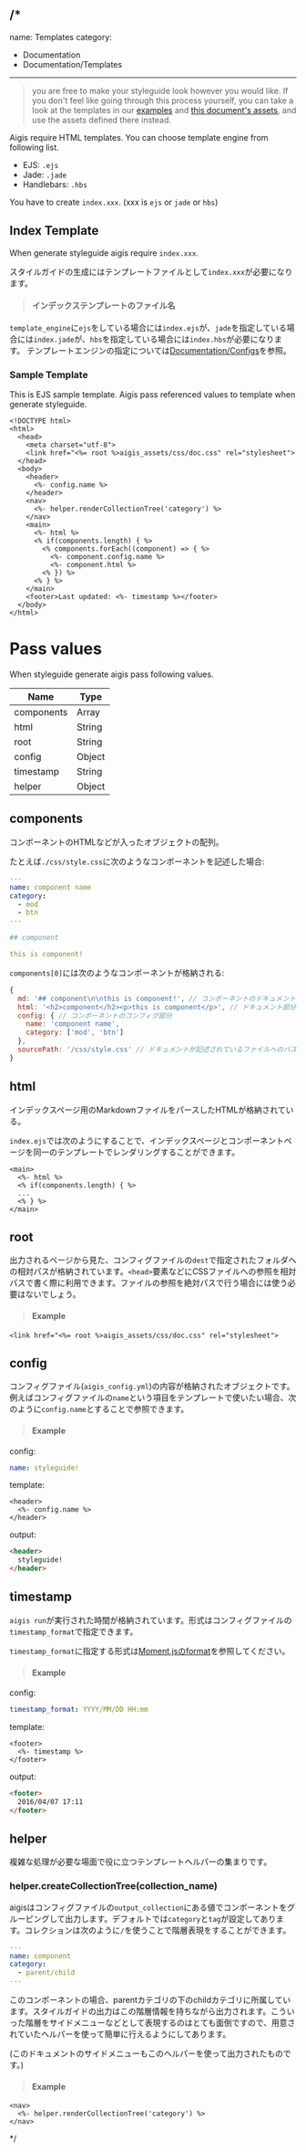 /*
---
name: Templates
category:
  - Documentation
  - Documentation/Templates
---

>  you are free to make your styleguide look however you would like. If you don't feel like going through this process yourself, you can take a look at the templates in our [examples](https://github.com/pxgrid/aigis/tree/master/examples) and [this document's assets](https://github.com/pxgrid/aigis-docs/tree/gh-pages/src/template), and use the assets defined there instead.

Aigis require HTML templates. You can choose template engine from following list.

* EJS: `.ejs`
* Jade: `.jade`
* Handlebars: `.hbs`

You have to create `index.xxx`. (xxx is `ejs` or `jade` or `hbs`)

## Index Template

When generate styleguide aigis require `index.xxx`.

スタイルガイドの生成にはテンプレートファイルとして`index.xxx`が必要になります。
> #### インデックステンプレートのファイル名
`template_engine`に`ejs`をしている場合には`index.ejs`が、`jade`を指定している場合には`index.jade`が、`hbs`を指定している場合には`index.hbs`が必要になります。
テンプレートエンジンの指定については[Documentation/Configs]()を参照。

### Sample Template

This is EJS sample template. Aigis pass referenced values to template when generate styleguide.

```ejs  
<!DOCTYPE html>
<html>
  <head>
    <meta charset="utf-8">
    <link href="<%= root %>aigis_assets/css/doc.css" rel="stylesheet">
  </head>
  <body>
    <header>
      <%- config.name %>
    </header>
    <nav>
      <%- helper.renderCollectionTree('category') %>
    </nav>
    <main>
      <%- html %>
      <% if(components.length) { %>
        <% components.forEach((component) => { %>
          <%- component.config.name %>
          <%- component.html %>
        <% }) %>
      <% } %>
    </main>
    <footer>Last updated: <%- timestamp %></footer>
  </body>
</html>
```  

# Pass values

When styleguide generate aigis pass following values.

Name|Type
---|---
components|Array
html|String
root|String
config|Object
timestamp|String
helper|Object

## components

コンポーネントのHTMLなどが入ったオブジェクトの配列。

たとえば`./css/style.css`に次のようなコンポーネントを記述した場合:

```yaml
---
name: component name
category:
  - mod
  - btn
---

## component

this is component!
```

`components[0]`には次のようなコンポーネントが格納される:

```js  
{
  md: '## component\n\nthis is component!', // コンポーネントのドキュメント部分
  html: '<h2>component</h2><p>this is component</p>', // ドキュメント部分をパースしたHTML
  config: { // コンポーネントのコンフィグ部分
    name: 'component name',
    category: ['mod', 'btn'] 
  },
  sourcePath: '/css/style.css' // ドキュメントが記述されているファイルへのパス
}
```  

## html

インデックスページ用のMarkdownファイルをパースしたHTMLが格納されている。

`index.ejs`では次のようにすることで、インデックスページとコンポーネントページを同一のテンプレートでレンダリングすることができます。

```
<main>
  <%- html %>
  <% if(components.length) { %>
  ...
  <% } %>
</main>
```


## root

出力されるページから見た、コンフィグファイルの`dest`で指定されたフォルダへの相対パスが格納されています。`<head>`要素などにCSSファイルへの参照を相対パスで書く際に利用できます。ファイルの参照を絶対パスで行う場合には使う必要はないでしょう。

> #### Example
```ejs  
<link href="<%= root %>aigis_assets/css/doc.css" rel="stylesheet">
```  


## config

コンフィグファイル(`aigis_config.yml`)の内容が格納されたオブジェクトです。例えばコンフィグファイルの`name`という項目をテンプレートで使いたい場合、次のように`config.name`とすることで参照できます。

> #### Example
config:
```yaml
name: styleguide!
```
template:
```ejs  
<header>
  <%- config.name %>
</header>
```  
output:
```html  
<header>
  styleguide!
</header>
```  

## timestamp

`aigis run`が実行された時間が格納されています。形式はコンフィグファイルの`timestamp_format`で指定できます。

`timestamp_format`に指定する形式は[Moment.jsのformat](http://momentjs.com/docs/#week-year-week-and-weekday-tokens)を参照してください。

> #### Example
config:
```yaml
timestamp_format: YYYY/MM/DD HH:mm
```
template:
```ejs  
<footer>
  <%- timestamp %>
</footer>
```  
output:
```html
<footer>
  2016/04/07 17:11
</footer>
```


## helper

複雑な処理が必要な場面で役に立つテンプレートヘルパーの集まりです。

### helper.createCollectionTree(collection_name)

aigisはコンフィグファイルの`output_collection`にある値でコンポーネントをグルーピングして出力します。デフォルトでは`category`と`tag`が設定してあります。コレクションは次のように`/`を使うことで階層表現をすることができます。

```yaml
---
name: component
category:
  - parent/child
---
```

このコンポーネントの場合、parentカテゴリの下のchildカテゴリに所属しています。スタイルガイドの出力はこの階層情報を持ちながら出力されます。こういった階層をサイドメニューなどとして表現するのはとても面倒ですので、用意されていたヘルパーを使って簡単に行えるようにしてあります。

(このドキュメントのサイドメニューもこのヘルパーを使って出力されたものです。)

> #### Example
```ejs  
<nav>
  <%- helper.renderCollectionTree('category') %>
</nav>
```  

*/
